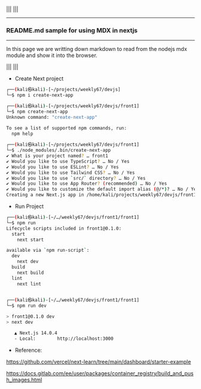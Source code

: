 |||
|||

---

### README.md sample for using MDX in nextjs

---

In this page we are writting down markdown to read from the nodejs mdx module and show it into the browser.

|||
|||

- Create Next project

```sh
┌──(kali㉿kali)-[~/projects/weekly67/devjs]
└─$ npm i create-next-app
```

```sh
┌──(kali㉿kali)-[~/projects/weekly67/devjs/front1]
└─$ npm create-next-app  
Unknown command: "create-next-app"

To see a list of supported npm commands, run:
  npm help
                                                                                                                                          
┌──(kali㉿kali)-[~/projects/weekly67/devjs/front1]
└─$ ./node_modules/.bin/create-next-app 
✔ What is your project named? … front1
✔ Would you like to use TypeScript? … No / Yes
✔ Would you like to use ESLint? … No / Yes
✔ Would you like to use Tailwind CSS? … No / Yes
✔ Would you like to use `src/` directory? … No / Yes
✔ Would you like to use App Router? (recommended) … No / Yes
✔ Would you like to customize the default import alias (@/*)? … No / Yes
Creating a new Next.js app in /home/kali/projects/weekly67/devjs/front1/front1.
```

- Run Project

```sh
┌──(kali㉿kali)-[~/…/weekly67/devjs/front1/front1]
└─$ npm run            
Lifecycle scripts included in front1@0.1.0:
  start
    next start

available via `npm run-script`:
  dev
    next dev
  build
    next build
  lint
    next lint

                                                                                                                                          
┌──(kali㉿kali)-[~/…/weekly67/devjs/front1/front1]
└─$ npm run dev 

> front1@0.1.0 dev
> next dev

   ▲ Next.js 14.0.4
   - Local:        http://localhost:3000
```

- Reference: 

https://github.com/vercel/next-learn/tree/main/dashboard/starter-example


https://docs.gitlab.com/ee/user/packages/container_registry/build_and_push_images.html
